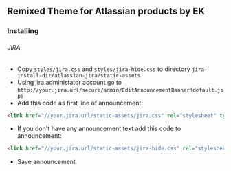 ## Remixed Theme for Atlassian products by EK

### Installing

###### JIRA

* Copy `styles/jira.css` and `styles/jira-hide.css` to directory `jira-install-dir/atlassian-jira/static-assets`
* Using jira administator account go to `http://your.jira.url/secure/admin/EditAnnouncementBanner!default.jspa`
* Add this code as first line of announcement:
```html
<link href="//your.jira.url/static-assets/jira.css" rel="stylesheet" type="text/css" />
```
* If you don't have any announcement text add this code to announcement:
```html
<link href="//your.jira.url/static-assets/jira-hide.css" rel="stylesheet" type="text/css" />
```
* Save announcement
